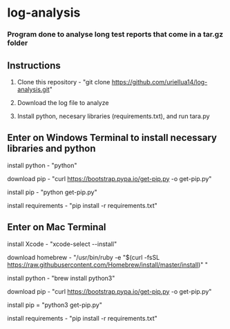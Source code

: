 # log-analysis

### Program done to analyse long test reports that come in a tar.gz folder 

## Instructions
  1. Clone this repository - "git clone https://github.com/uriellua14/log-analysis.git" 

2. Download the log file to analyze

3. Install python, necesary libraries (requirements.txt), and run tara.py


## Enter on Windows Terminal to install necessary libraries and python

install python - "python"

download pip - "curl https://bootstrap.pypa.io/get-pip.py -o get-pip.py"

install pip - "python get-pip.py"

install requirements - "pip install -r requirements.txt"



## Enter on Mac Terminal

install Xcode - "xcode-select --install"

download homebrew - "/usr/bin/ruby -e "$(curl -fsSL https://raw.githubusercontent.com/Homebrew/install/master/install)" "

install python - "brew install python3"

download pip - "curl https://bootstrap.pypa.io/get-pip.py -o get-pip.py"

install pip = "python3 get-pip.py"

install requirements - "pip install -r requirements.txt"







